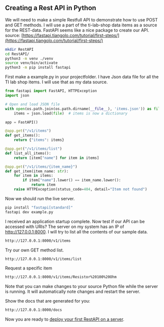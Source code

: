 ## Creating a Rest API in Python

We will need to make a simple Restfull API to demonstrate how to use POST and GET methods. I will use a part of the ti-lab-shop data items as a source for the REST-data. FastAPI seems like a nice package to create our API. source: [https://fastapi.tiangolo.com/tutorial/first-steps/](https://fastapi.tiangolo.com/tutorial/first-steps/)

```bash
mkdir RestAPI
cd RestAPI/
python3 -m venv ./venv
source venv/bin/activate
python3 -m pip install fastapi
```

First make a example.py in your projectfolder. I have Json data file for all the TI lab shop items. I will use that as my data source. 

```python
from fastapi import FastAPI, HTTPException
import json

# Open and load JSON file
with open(os.path.join(os.path.dirname(__file__), 'items.json')) as file:
    items = json.load(file)  # items is now a dictionary

app = FastAPI()

@app.get("/v1/items")
def get_items():
    return {"items": items}

@app.get("/v1/items/list")
def list_all_items():
    return [item["name"] for item in items]

@app.get("/v1/items/{item_name}")
def get_item(item_name: str):
    for item in items:
        if item["name"].lower() == item_name.lower():
            return item
    raise HTTPException(status_code=404, detail="Item not found")
```

Now we should run the live server. 

```bash
pip install "fastapi[standard]"
fastapi dev example.py
```

I received an application startup complete. Now test if our API can be accessed with URIs? The server on my system has an IP of http://127.0.0.1:8000. I will try to list all the contents of our sample data.

```html
http://127.0.0.1:8000/v1/items
```

Try our own GET method list.

```html
http://127.0.0.1:8000/v1/items/list
```

Request a specific item
```html
http://127.0.0.1:8000/v1/items/Resistor%20100%20Ohm
```

Note that you can make changes to your source Python file while the server is running. It will automatically note changes and restart the server.

Show the docs that are generated for you:

```html
http://127.0.0.1:8000/docs
```

Now you are ready to [deploy your first RestAPI on a server](./FastAPI_on_VM.md).
